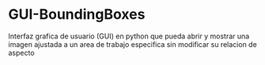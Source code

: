 # GUI-BoundingBoxes
Interfaz grafica de usuario (GUI) en python que pueda abrir y mostrar una imagen ajustada a un area de trabajo especifica sin modificar su relacion de aspecto
